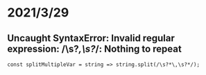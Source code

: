 # 2021/3/29
## Uncaught SyntaxError: Invalid regular expression: /\s?*\,\s?*/: Nothing to repeat

`const splitMultipleVar = string => string.split(/\s?*\,\s?*/);`